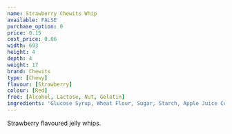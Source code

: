 ```yaml
---
name: Strawberry Chewits Whip
available: FALSE
purchase_option: 0
price: 0.15
cost_price: 0.06
width: 693
height: 4
depth: 4
weight: 17
brand: Chewits
type: [Chewy]
flavour: [Strawberry]
colour: [Red]
free: [Alcohol, Lactose, Nut, Gelatin]
ingredients: 'Glucose Syrup, Wheat Flour, Sugar, Starch, Apple Juice Concentrate, Hydrogenated Vegetable Oil, Citric Acid, Flavouring, Glazing Agent (Shellac), Emulsifier (E471), Colours: E102, E133'
---
```

Strawberry flavoured jelly whips.